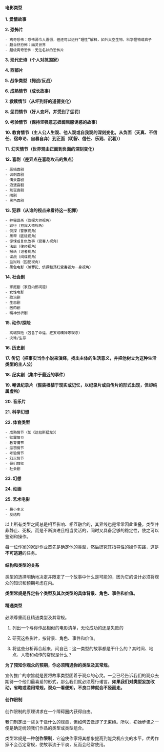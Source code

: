 #### 电影类型

**1. 爱情故事**

**2. 恐怖片**

    - 离奇恐怖：恐怖源令人震慑，但还可以进行“理性”解释，如外太空生物、科学怪物或疯子
    - 超自然恐怖：幽灵世界
    - 超级离奇恐怖：无法名状的恐怖片
    
**3. 现代史诗（个人对抗国家）**

**4. 西部片**

**5. 战争类型（拥战/反战）**

**6. 成熟情节（成长故事）**

**7. 救赎情节（从坏到好的道德变化）**

**8. 惩罚情节（好人变坏，并受到了惩罚）**

**9. 考验情节（保持坚强意志抵御屈服诱惑的故事）**

**10. 教育情节（主人公人生观、他人观或自我观的深刻变化，从负面（天真、不信任、宿命论、自暴自弃）到正面（明智、信任、乐观、沉着））**

**11. 幻灭情节（世界观由正面到负面的深刻变化）**

**12. 喜剧（差异点在喜剧攻击的焦点）**

    - 恶搞喜剧
    - 讽刺喜剧
    - 情景喜剧
    - 浪漫喜剧
    - 荒诞喜剧
    - 闹剧
    - 黑色喜剧
    
**13. 犯罪（从谁的视点来看待这一犯罪）**

    - 神秘谋杀（侦探大师视角）
    - 罪行（犯罪大师视角）
    - 侦探（警察视角）
    - 黑帮（匪徒视角）
    - 惊悚或复仇故事（受害人视角）
    - 法庭（律师视角）
    - 报纸（记者视角）
    - 谍战（间谍视角）
    - 监狱戏（囚犯视角）
    - 黑色电影（兼罪犯、侦探和荡妇受害者为一身视角）
    
**14. 社会剧**

    - 家庭剧（家庭内部问题）
    - 女性电影
    - 政治剧
    - 生态剧
    - 医药剧
    - 精神分析剧
    
**15. 动作/探险**

    - 高端探险（包含了命运、狂妄或精神等观念）
    - 灾难/生存
    
**16. 历史剧**

**17. 传记（把事实当作小说来演绎，找出主体的生活意义，并把他树立为这种生活类型的主人公）**

**18. 纪实剧（集中于最近的事件）**

**19. 嘲讽纪录片（假装根植于现实或记忆，以纪录片或自传片的形式出现，但却纯属虚构）**

**20. 音乐片**

**21. 科学幻想**

**22. 体育类型**

    - 成熟情节（如《达拉斯猛龙》）
    - 赎罪情节
    - 教育情节
    - 惩罚情节
    - 考验情节
    - 幻灭情节
    - 哥们救赎
    - 社会剧
    
**23. 幻想**

**24. 动画**

**25. 艺术电影**

    - 最小主义
    - 反结构
    
以上所有类型之间总是相互影响、相互融合的，其界线也是常常因此重叠。类型并非静止、死板，而是不断演进且相当灵活的，同时又具备足够的稳定性，使之可以鉴别和操作。

每一位作家的家庭作业首先是确定他的类型，然后研究其指导性的操作实践，这是**不可逃避**的任务。

#### 结构和类型的关系

类型的选择明确地决定并限定了一个故事中什么是可能的，因为它的设计必须将观众的知识和预期考虑在内。

**类型常规是界定各个类型及其次类型的具体背景、角色、事件和价值。**

#### 精通类型

必须尊重而且精通类型及其常规。

1. 列出一个与你作品相似的电影清单，无论成功的还是失败的

2. 研究这些影片，按背景、角色、事件和价值。

3. 将这些分析再合起来，问自己：这一类型的故事都是干什么的？其时间、地点、人物和动作的常规是什么？

**为了预知你观众的预期，你必须精通你的类型及其常规。**

宣传推广的宗旨就是要将故事类型固着于观众的心灵。一旦已经告诉我们的观众去期待一个他们最喜爱的形式，那么我们就必须履行诺言。**如果我们对类型妄加改动，省略或滥用常规，观众一看便知，不良口碑就会不胫而走。**

#### 创作限制

创作限制的原理讲求在一个障碍圈内获得自由。

我们制定出一些关于做什么的规章，但如何去做却了无束缚。所以，初始步骤之一便是确定统领我们作品的类型或类型组合。

类型常规是一种**创作限制**，它迫使作家将其想象提高到能灵机应变的水平。优秀作家不会否定常规，使故事流于平淡，反而会经常使用。


